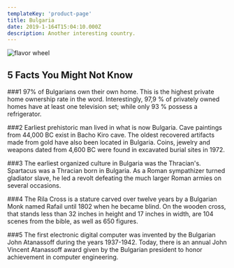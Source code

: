 ```yaml
---
templateKey: 'product-page'
title: Bulgaria
date: 2019-1-164T15:04:10.000Z
description: Another interesting country.
---
```


![flavor wheel](/img/flags/Bulgaria_Flag.png)

## 5 Facts You Might Not Know

###1
97% of Bulgarians own their own home. This is the highest private home ownership rate in the word. Interestingly, 97,9 % of privately owned homes have at least one television set; while only 93 % possess a refrigerator.

###2
Earliest prehistoric man lived in what is now Bulgaria. Cave paintings from 44,000 BC exist in Bacho Kiro cave. The oldest recovered artifacts made from gold have also been located in Bulgaria. Coins, jewelry and weapons dated from 4,600 BC were found in excavated burial sites in 1972.

###3
The earliest organized culture in Bulgaria was the Thracian's. Spartacus was a Thracian born in Bulgaria. As a Roman sympathizer turned gladiator slave, he led a revolt defeating the much larger Roman armies on several occasions.

###4
The Rila Cross is a stature carved over twelve years by a Bulgarian Monk named Rafail until 1802 when he became blind. On the wooden cross, that stands less than 32 inches in height and 17 inches in width, are 104 scenes from the bible, as well as 650 figures.

###5
The first electronic digital computer was invented by the Bulgarian John Atanassoff during the years 1937-1942. Today, there is an annual John Vincent Atanassoff award given by the Bulgarian president to honor achievement in computer engineering.
